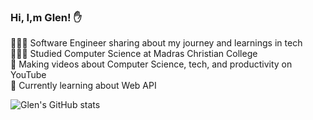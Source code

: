 ### Hi, I,m Glen! ✋

👩🏻‍💻 Software Engineer sharing about my journey and learnings in tech<br/>
👩🏻‍🎓 Studied Computer Science at Madras Christian College<br/>
🎨 Making videos about Computer Science, tech, and productivity on YouTube<br/>
💭 Currently learning about Web API<br/>

![Glen's GitHub stats](https://github-readme-stats.vercel.app/api?username=coderGlenie&show_icons=true&theme=radical)
